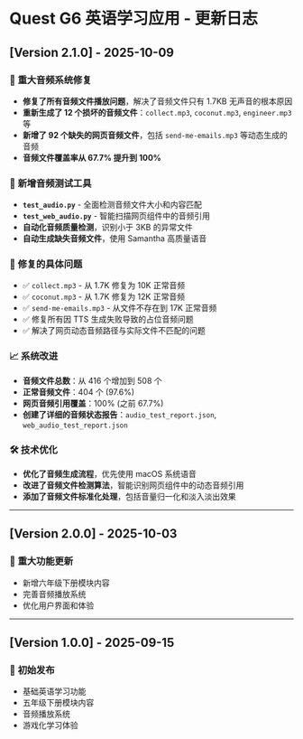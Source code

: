 # Quest G6 英语学习应用 - 更新日志

## [Version 2.1.0] - 2025-10-09

### 🎵 **重大音频系统修复**
- **修复了所有音频文件播放问题**，解决了音频文件只有 1.7KB 无声音的根本原因
- **重新生成了 12 个损坏的音频文件**：`collect.mp3`, `coconut.mp3`, `engineer.mp3` 等
- **新增了 92 个缺失的网页音频文件**，包括 `send-me-emails.mp3` 等动态生成的音频
- **音频文件覆盖率从 67.7% 提升到 100%**

### 🔧 **新增音频测试工具**
- **`test_audio.py`** - 全面检测音频文件大小和内容匹配
- **`test_web_audio.py`** - 智能扫描网页组件中的音频引用
- **自动化音频质量检测**，识别小于 3KB 的异常文件
- **自动生成缺失音频文件**，使用 Samantha 高质量语音

### 🐛 **修复的具体问题**
- ✅ `collect.mp3` - 从 1.7K 修复为 10K 正常音频
- ✅ `coconut.mp3` - 从 1.7K 修复为 12K 正常音频
- ✅ `send-me-emails.mp3` - 从文件不存在到 17K 正常音频
- ✅ 修复所有因 TTS 生成失败导致的占位音频问题
- ✅ 解决了网页动态音频路径与实际文件不匹配的问题

### 📈 **系统改进**
- **音频文件总数**：从 416 个增加到 508 个
- **正常音频文件**：404 个 (97.6%)
- **网页音频引用覆盖**：100% (之前 67.7%)
- **创建了详细的音频状态报告**：`audio_test_report.json`, `web_audio_test_report.json`

### 🛠️ **技术优化**
- **优化了音频生成流程**，优先使用 macOS 系统语音
- **改进了音频文件检测算法**，智能识别网页组件中的动态音频引用
- **添加了音频文件标准化处理**，包括音量归一化和淡入淡出效果

---

## [Version 2.0.0] - 2025-10-03

### 🎉 **重大功能更新**
- 新增六年级下册模块内容
- 完善音频播放系统
- 优化用户界面和体验

---

## [Version 1.0.0] - 2025-09-15

### 🚀 **初始发布**
- 基础英语学习功能
- 五年级下册模块内容
- 音频播放系统
- 游戏化学习体验